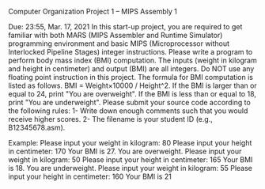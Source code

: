 Computer Organization Project 1 – MIPS Assembly 1

Due: 23:55, Mar. 17, 2021
In this start-up project, you are required to get familiar with both MARS (MIPS 
Assembler and Runtime Simulator) programming environment and basic MIPS 
(Microprocessor without Interlocked Pipeline Stages) integer instructions. Please write a program to perform body mass index (BMI) computation. The inputs (weight in kilogram and height in centimeter) and output (BMI) are all integers. Do NOT use any floating point instruction in this project. The formula for BMI computation is listed as follows. BMI = Weight×10000 / Height^2. If the BMI is larger than or equal to 24, print "You are overweight". If the BMI is less than or equal to 18, print "You are underweight".
Please submit your source code according to the following rules:
1- Write down enough comments such that you would receive higher scores.
2- The filename is your student ID (e.g., B12345678.asm).

Example:
Please input your weight in kilogram:
80
Please input your height in centimeter:
170
Your BMI is 27. You are overweight.
Please input your weight in kilogram:
50
Please input your height in centimeter:
165
Your BMI is 18. You are underweight.
Please input your weight in kilogram:
55
Please input your height in centimeter:
160
Your BMI is 21